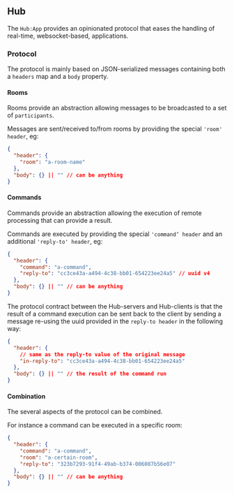 ## Hub

The `Hub:App` provides an opinionated protocol that eases
the handling of real-time, websocket-based, applications.

### Protocol

The protocol is mainly based on JSON-serialized messages containing both a `headers` map and a `body` property.

#### Rooms

Rooms provide an abstraction allowing messages to be broadcasted to a set of `participants`.

Messages are sent/received to/from rooms by providing the special `'room' header`, eg:

```json
{
  "header": {
    "room": "a-room-name"
  },
  "body": {} || "" // can be anything
}
```

#### Commands

Commands provide an abstraction allowing the execution of remote processing that can provide a result.

Commands are executed by providing the special `'command‘ header` and an additional `'reply-to' header`, eg:

```json
{
  "header": {
    "command": "a-command",
    "reply-to": "cc3ce43a-a494-4c38-bb01-654223ee24a5" // uuid v4
  },
  "body": {} || "" // can be anything
}
```

The protocol contract between the Hub-servers and Hub-clients is that the result of a command execution can be sent back to the client by sending a message re-using the uuid provided in the `reply-to header` in the following way:

```json
{
  "header": {
    // same as the reply-to value of the original message
    "in-reply-to": "cc3ce43a-a494-4c38-bb01-654223ee24a5"
  },
  "body": {} || "" // the result of the command run
}
```

#### Combination

The several aspects of the protocol can be combined.

For instance a command can be executed in a specific room:

```json
{
  "header": {
    "command": "a-command",
    "room": "a-certain-room",
    "reply-to": "323b7293-91f4-49ab-b374-006087b56e07"
  },
  "body": {} || "" // can be anything
}
```
